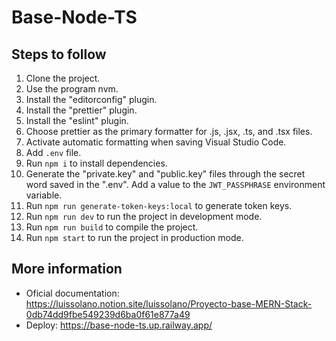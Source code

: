 # Base-Node-TS

## Steps to follow
1. Clone the project.
2. Use the program nvm.
3. Install the "editorconfig" plugin.
4. Install the "prettier" plugin.
5. Install the "eslint" plugin.
6. Choose prettier as the primary formatter for .js, .jsx, .ts, and .tsx files.
7. Activate automatic formatting when saving Visual Studio Code.
8. Add `.env` file.
9. Run `npm i` to install dependencies.
10. Generate the "private.key" and "public.key" files through the secret word saved in the ".env". Add a value to the `JWT_PASSPHRASE` environment variable.
11. Run `npm run generate-token-keys:local` to generate token keys.
12. Run `npm run dev` to run the project in development mode.
13. Run `npm run build` to compile the project.
14. Run `npm start` to run the project in production mode.

## More information
- Oficial documentation: https://luissolano.notion.site/luissolano/Proyecto-base-MERN-Stack-0db74dd9fbe549239d6ba0f61e877a49
- Deploy: https://base-node-ts.up.railway.app/